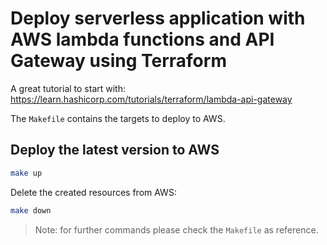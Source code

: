 # Deploy serverless application with AWS lambda functions and API Gateway using Terraform

A great tutorial to start with: https://learn.hashicorp.com/tutorials/terraform/lambda-api-gateway

The `Makefile` contains the targets to deploy to AWS.

## Deploy the latest version to AWS

```sh
make up
```

Delete the created resources from AWS:

```sh
make down
```

> Note: for further commands please check the `Makefile` as reference.

